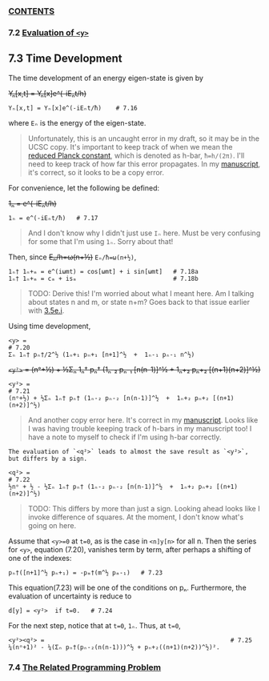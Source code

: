 ### [CONTENTS](CONTENTS.md)

### 7.2 [Evaluation of `<y>`](Y.md)

## 7.3 Time Development

The time development of an energy eigen-state is given by

~~Yₙ[x,t] = Yₙ[x]e^(-iEₙt/h)~~

    Yₙ[x,t] = Yₙ[x]e^(-iEₙt/ħ)    # 7.16

where `Eₙ` is the energy of the eigen-state.

> Unfortunately, this is an uncaught error in my draft, so it may be in the UCSC copy.
> It's important to keep track of when we mean the
> [reduced Planck constant](http://en.wikipedia.org/wiki/Planck_constant),
> which is denoted as h-bar, `ħ=h/(2π)`.
> I'll need to keep track of how far this error propagates.
> In my [manuscript](images/ishbar.png), it's correct, so it looks to be a copy error.

For convenience, let the following be defined:

~~1ₙ = e^(-iEₙt/h)~~

    1ₙ = e^(-iEₙt/ħ)   # 7.17

> And I don't know why I didn't just use `Ιₙ` here.
> Must be very confusing for some that I'm using `1ₙ`.
> Sorry about that!

Then, since ~~Eₙ/h=ω(n+½)~~ `Eₙ/ħ=ω(n+½)`,

    1ₙ† 1ₙ+ₘ = e^(iωmt) = cos[ωmt] + i sin[ωmt]   # 7.18a
    1ₙ† 1ₙ+ₘ = cₘ + isₘ                           # 7.18b

> TODO: Derive this!
> I'm worried about what I meant here.
> Am I talking about states n and m, or state n+m?
> Goes back to that issue earlier with [3.5e.i](QMSHO.md).

Using time development,

    <y> =                                                                      # 7.20
    Σₙ 1ₙ† pₙ†/2^½ (1ₙ+₁ pₙ+₁ [n+1]^½  +  1ₙ-₁ pₙ-₁ n^½)

~~`<y²>` = (nᵒ+½) + ½Σₙ 1ₙ† pₙ† (1ₙ-₂ pₙ-₁ [n(n-1)]^½  +  1ₙ+₂ pₙ+₂ [(n+1)(n+2)]^½)~~

    <y²> =                                                                     # 7.21
    (nᵒ+½) + ½Σₙ 1ₙ† pₙ† (1ₙ-₂ pₙ-₂ [n(n-1)]^½  +  1ₙ+₂ pₙ+₂ [(n+1)(n+2)]^½)

> And another copy error here.
> It's correct in my [manuscript](images/pn2.png).
> Looks like I was having trouble keeping track of h-bars in my manuscript too!
> I have a note to myself to check if I'm using h-bar correctly.


    The evaluation of `<q²>` leads to almost the save result as `<y²>`, but differs by a sign.

    <q²> =                                                                      # 7.22
    ½nᵒ + ½ - ½Σₙ 1ₙ† pₙ† (1ₙ-₂ pₙ-₂ [n(n-1)]^½  +  1ₙ+₂ pₙ+₂ [(n+1)(n+2)]^½)

> TODO: This differs by more than just a sign.
> Looking ahead looks like I invoke difference of squares.
> At the moment, I don't know what's going on here.

Assume that `<y>=0` at `t=0`, as is the case in `<n]y[n>` for all n.
Then the series for `<y>`, equation (7.20), vanishes term by term,
after perhaps a shifting of one of the indexes:

    pₙ†([n+1]^½ pₙ+₁) = -pₘ†(m^½ pₘ-₁)   # 7.23

This equation(7.23) will be one of the conditions on pₙ.
Furthermore, the evaluation of uncertainty is reduce to

    d[y] = <y²>  if t=0.   # 7.24

For the next step, notice that at `t=0`, `1ₙ`.
Thus, at `t=0`,

    <y²><q²> =                                                    # 7.25
    ¼(nᵒ+1)² - ¼(Σₙ pₙ†(pₙ-₂(n(n-1)))^½ + pₙ+₂((n+1)(n+2))^½)².

### 7.4 [The Related Programming Problem](RELATED.md)
